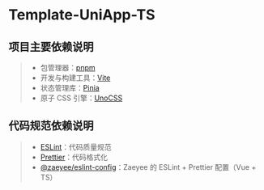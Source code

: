 # Template-UniApp-TS

## 项目主要依赖说明

> - 包管理器：[pnpm](https://pnpm.io/zh/)
> - 开发与构建工具：[Vite](https://cn.vitejs.dev/)
> - 状态管理库：[Pinia](https://pinia.vuejs.org/zh/)
> - 原子 CSS 引擎：[UnoCSS](https://unocss.dev/)

## 代码规范依赖说明

> - [ESLint](https://zh-hans.eslint.org/)：代码质量规范
> - [Prettier](https://prettier.io/)：代码格式化
> - [@zaeyee/eslint-config](https://github.com/zaeyee/eslint-config)：Zaeyee 的 ESLint + Prettier 配置（Vue + TS）

